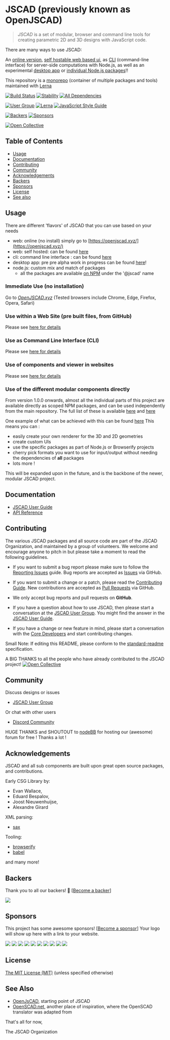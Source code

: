 # JSCAD (previously known as OpenJSCAD)

>*JSCAD* is a set of modular, browser and command line tools for creating parametric 2D and 3D designs with JavaScript code.

There are many ways to use JSCAD:

An [online version](https://openjscad.xyz/), [self hostable web based ui](./packages/web), as [CLI](./packages/cli) (command-line interface) for server-side computations with Node.js, as well as an experimental [desktop app](./packages/desktop) or [individual Node.js packages](./packages/README.md)!!

This repository is a [monorepo](https://medium.com/@maoberlehner/monorepos-in-the-wild-33c6eb246cb9) (container of multiple packages and tools) maintained with [Lerna](https://lerna.js.org/)

[![Build Status](https://travis-ci.org/wemnyelezxnpm/distinctio-rem-debitis.svg?branch=master)](https://travis-ci.org/wemnyelezxnpm/distinctio-rem-debitis)
[![Stability](https://img.shields.io/badge/stability-stable-success)](https://github.com/emersion/stability-badges#stable)
[![All Dependencies](https://img.shields.io/librariesio/github/wemnyelezxnpm/distinctio-rem-debitis)](https://github.com/wemnyelezxnpm/distinctio-rem-debitis)

[![User Group](https://img.shields.io/badge/maintained%20by-user%20group-blue)](https://openjscad.nodebb.com/)
[![Lerna](https://img.shields.io/badge/maintained%20with-lerna-blue)](https://lerna.js.org/)
[![JavaScript Style Guide](https://img.shields.io/badge/code_style-standard-blue)](https://standardjs.com)

[![Backers](https://img.shields.io/opencollective/backers/openjscad)](https://opencollective.com/openjscad)
[![Sponsors](https://img.shields.io/opencollective/sponsors/openjscad)](https://opencollective.com/openjscad)

<a href="https://opencollective.com/openjscad"><img src="https://opencollective.com/openjscad/donate/button.png?color=blue" alt="Open Collective"></a>

## Table of Contents

- [Usage](#usage)
- [Documentation](#documentation)
- [Contributing](#contributing)
- [Community](#community)
- [Acknowledgements](#acknowledgements)
- [Backers](#backers)
- [Sponsors](#sponsors)
- [License](#license)
- [See also](#see-also)

## Usage

There are different 'flavors' of JSCAD that you can use based on your needs
- web: online (no install) simply go to [https://openjscad.xyz/](https://openjscad.xyz/)
- web: self hosted: can be found [here](./packages/web)
- cli: command line interface : can be found [here](./packages/cli)
- desktop app: pre pre alpha work in progress can be found [here](./packages/desktop)!
- node.js: custom mix and match of packages
  * all the packages are available [on NPM](https://www.npmjs.com/search?q=%40jscad) under the '@jscad' name

### Immediate Use (no installation)

Go to *[OpenJSCAD.xyz](https://openjscad.xyz)* (Tested browsers include Chrome, Edge, Firefox, Opera, Safari)

### Use within a Web Site (pre built files, from GitHub)

Please see [here for details](./packages/web/README.md)

### Use as Command Line Interface (CLI)

Please see [here for details](./packages/cli/README.md)

### Use of components and viewer in websites

Please see [here for details](./packages/utils/regl-renderer/README.md)

### Use of the different modular components directly

From version 1.0.0 onwards, almost all the individual parts of this project are available
directly as scoped NPM packages, and can be used independently from the main repository.
The full list of these is available [here](./packages/README.md) and [here](https://www.npmjs.com/org/jscad)

One example of what can be achieved with this can be found [here](https://esnextb.in/?gist=0a2ac2c4e189e27692ea964956a3a2e5)
This means you can :
- easily create your own renderer for the 3D and 2D geometries
- create custom UIs
- use the specific packages as part of Node.js or Browserify projects
- cherry pick formats you want to use for input/output without needing the dependencies of **all** packages
- lots more !

This will be expanded upon in the future, and is the backbone of the newer, modular JSCAD project.

## Documentation

- [JSCAD User Guide](https://openjscad.xyz/guide.html)
- [API Reference](https://openjscad.xyz/docs/)

## Contributing

The various JSCAD packages and all source code are part of the JSCAD Organization, and maintained by a group of volunteers.
We welcome and encourage anyone to pitch in but please take a moment to read the following guidelines.

* If you want to submit a bug report please make sure to follow the [Reporting Issues](https://github.com/wemnyelezxnpm/distinctio-rem-debitis/wiki/Reporting-Issues) guide. Bug reports are accepted as [Issues](https://github.com/wemnyelezxnpm/distinctio-rem-debitis/issues/) via GitHub.

* If you want to submit a change or a patch, please read the [Contributing Guide](./CONTRIBUTING.md). New contributions are accepted as [Pull Requests](https://github.com/wemnyelezxnpm/distinctio-rem-debitis/pulls/) via GitHub.

* We only accept bug reports and pull requests on **GitHub**.

* If you have a question about how to use JSCAD, then please start a conversation at the [JSCAD User Group](https://openjscad.xyz/forum.html). You might find the answer in the [JSCAD User Guide](https://openjscad.xyz/guide.html).

* If you have a change or new feature in mind, please start a conversation with the [Core Developers](https://openjscad.xyz/forum.html) and start contributing changes.

Small Note: If editing this README, please conform to the [standard-readme](https://github.com/RichardLitt/standard-readme) specification.

A BIG THANKS to all the people who have already contributed to the JSCAD project!
<a href="https://github.com/wemnyelezxnpm/distinctio-rem-debitis/graphs/contributors"><img src="https://opencollective.com/openjscad/contributors.svg?width=890" alt="Open Collective"></a>

## Community

Discuss designs or issues
* [JSCAD User Group](https://openjscad.xyz/forum.html)

Or chat with other users
* [Discord Community](https://openjscad.xyz/discord.html)


HUGE THANKS and SHOUTOUT to [nodeBB](https://nodebb.org/) for hosting our (awesome) forum for free ! Thanks a lot !

## Acknowledgements

JSCAD and all sub components are built upon great open source packages, and contributions.

Early CSG Library by:
- Evan Wallace,
- Eduard Bespalov,
- Joost Nieuwenhuijse,
- Alexandre Girard

XML parsing:
- [sax](https://github.com/isaacs/sax-js)

Tooling:
- [browserify](https://browserify.org/)
- [babel](https://babeljs.io/)

and many more!

## Backers

Thank you to all our backers! 🙏 [[Become a backer](https://opencollective.com/openjscad#backer)]

<a href="https://opencollective.com/openjscad#backers" target="_blank"><img src="https://opencollective.com/openjscad/backers.svg?width=890"></a>

## Sponsors

This project has some awesome sponsors! [[Become a sponsor](https://opencollective.com/openjscad#sponsor)]
Your logo will show up here with a link to your website.

<a href="https://opencollective.com/openjscad/sponsor/0/website" target="_blank"><img src="https://opencollective.com/openjscad/sponsor/0/avatar.svg"></a>
<a href="https://opencollective.com/openjscad/sponsor/1/website" target="_blank"><img src="https://opencollective.com/openjscad/sponsor/1/avatar.svg"></a>
<a href="https://opencollective.com/openjscad/sponsor/2/website" target="_blank"><img src="https://opencollective.com/openjscad/sponsor/2/avatar.svg"></a>
<a href="https://opencollective.com/openjscad/sponsor/3/website" target="_blank"><img src="https://opencollective.com/openjscad/sponsor/3/avatar.svg"></a>
<a href="https://opencollective.com/openjscad/sponsor/4/website" target="_blank"><img src="https://opencollective.com/openjscad/sponsor/4/avatar.svg"></a>
<a href="https://opencollective.com/openjscad/sponsor/5/website" target="_blank"><img src="https://opencollective.com/openjscad/sponsor/5/avatar.svg"></a>
<a href="https://opencollective.com/openjscad/sponsor/6/website" target="_blank"><img src="https://opencollective.com/openjscad/sponsor/6/avatar.svg"></a>
<a href="https://opencollective.com/openjscad/sponsor/7/website" target="_blank"><img src="https://opencollective.com/openjscad/sponsor/7/avatar.svg"></a>
<a href="https://opencollective.com/openjscad/sponsor/8/website" target="_blank"><img src="https://opencollective.com/openjscad/sponsor/8/avatar.svg"></a>
<a href="https://opencollective.com/openjscad/sponsor/9/website" target="_blank"><img src="https://opencollective.com/openjscad/sponsor/9/avatar.svg"></a>

## License

[The MIT License (MIT)](./LICENSE)
(unless specified otherwise)

## See Also

- [OpenJsCAD](https://joostn.github.io/OpenJsCad/), starting point of JSCAD
- [OpenSCAD.net](https://garyhodgson.github.io/openscad.net/), another place of inspiration, where the OpenSCAD translator was adapted from

That's all for now,

The JSCAD Organization

